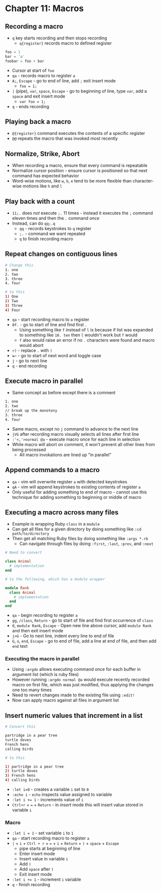 # Chapter 11: Macros

## Recording a macro

* `q` key starts recording and then stops recording
  * `q{register}` records macro to defined register

```javascript
foo = 1
bar = 'a'
foobar = foo + bar
```

* Cursor at start of `foo`
* `qa` - records macro to register `a`
* `A;`, `Escape` - go to end of line, add `;` exit insert mode
  * `foo = 1;`
* `|` (pipe), `var`, `space`, `Escape` - go to beginning of line, type `var`, add a `space` and exit insert mode
  * `var foo = 1;`
* `q` - ends recording

## Playing back a macro

* `@{register}` command executes the contents of a specific register
* `@@` repeats the macro that was invoked most recently

## Normalize, Strike, Abort

* When recording a macro, ensure that every command is repeatable
* Normalize cursor position - ensure cursor is positioned so that next command has expected behavior
* Word-wise motions, like `w`, `b`, `e` tend to be more flexible than character-wise motions like `h` and `l`

## Play back with a count

* `11;.` does _not_ execute `;.` 11 times - instead it executes the `;` command eleven times and then the `.` command _once_
* Instead, can do `qq;.q`
  * `qq` - records keystrokes to `q` register
  * `;.` - command we want repeated
  * `q` to finish recording macro

## Repeat changes on contiguous lines

```bash
# Change this
1. one
2. two
3. three
4. four

# to this
1) One
2) Two
3) Three
4) Four
```

* `qa` - start recording macro to `a` register
* `0f.` - go to start of line and find first `.`
  * Using something like `f` instead of `l` is because if list was expanded to something like `10. ten` then `l` wouldn't work but `f` would
  * `f` also would raise an error if no `.` characters were found and macro would abort
* `r)` - replace `.` with `)`
* `w~` - go to start of next word and toggle case
* `j` - go to next line
* `q` - end recording

## Execute macro in parallel

* Same concept as before except there is a comment

```bash
1. one
2. two
// break up the monotony
3. three
4. four
```

* Same macro, except no `j` command to advance to the next line
* `jVG` after recording macro visually selects all lines after first line
* `:'<,'>normal @a` - execute macro once for each line in selection
* While macro will abort on comment, it won't prevent all other lines from being processed
  * All macro invokations are lined up "in parallel"

## Append commands to a macro

* `qa` - vim will overwrite register `a` with detected keystrokes
* `qA` - vim will append keystrokes to existing contents of register `a`
* Only useful for adding something to end of macro - cannot use this technique for adding something to beginning or middle of macro

## Executing a macro across many files

* Example is wrapping Ruby `class` in a `module`
* Can get all files for a given directory by doing something like `:cd path/to/directory`
* Then get all matching Ruby files by doing something like `:args *.rb`
  * Can navigate through files by doing `:first`, `:last`, `:prev`, and `:next`

```ruby
# Need to convert

class Animal
  # implementation
end

# to the following, which has a module wrapper

module Rank
  class Animal
    # implementation
  end
end
```

* `qa` - begin recording to register `a`
* `gg`, `/class`, `Return` - go to start of file and find first occurrence of `class`
* `O`, `module Rank`, `Escape` - Open new line above cursor, add `module Rank` and then exit insert mode
* `j>G` - Go to next line, indent every line to end of file
* `G`, `o`, `end`, `Escape` - go to end of file, add a line at end of file, and then add `end` text

### Executing the macro in parallel

* Using `:argdo` allows executing command once for each buffer in argument list (which is ruby files)
* However running `:argdo normal @a` would execute recently recorded macro on first file, which was just modified, thus applying the changes one too many times
* Need to revert changes made to the existing file using `:edit!`
* Now can apply macro against all files in argument list

## Insert numeric values that increment in a list

```bash
# Convert this

partridge in a pear tree
turtle doves
French hens
calling birds

# to this

1) partridge in a pear tree
2) turtle doves
3) French hens
4) calling birds
```

* `:let i=0` - creates a variable `i` set to `0`
* `:echo i` - `echo` inspects value assigned to variable
* `:let i += 1` - increments value of `i`
* `Ctrl+r` + `=` + `Return` - in *insert* mode this will insert value stored in variable `i`

### Macro

* `:let i = 1` - set variable `i` to `1`
* `qa` - start recording macro to register `a`
* `|` + `i` + `Ctrl + r` + `=` + `i` + `Return` + `)` + `space` + `Escape`
  * pipe starts at beginning of line
  * Enter insert mode
  * Insert value in variable `i`
  * Add `)`
  * Add `space` after `)`
  * Exit insert mode
* `:let i += 1` - increment `i` variable
* `q` - finish recording
